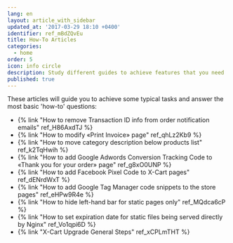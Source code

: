 ```yaml
---
lang: en
layout: article_with_sidebar
updated_at: '2017-03-29 18:10 +0400'
identifier: ref_mBdZQvEu
title: How-To Articles
categories:
  - home
order: 5
icon: info circle
description: Study different guides to achieve features that you need
published: true
---
```


These articles will guide you to achieve some typical tasks and answer the most basic 'how-to' questions:

*   {% link "How to remove Transaction ID info from order notification emails" ref_H86AxdTJ %}
*   {% link "How to modify «Print Invoice» page" ref_qhLz2Kb9 %}
*   {% link "How to move category description below products list" ref_k2TqHwih %}
*   {% link "How to add Google Adwords Conversion Tracking Code to «Thank you for your order» page" ref_g8xO0UNP %}
*   {% link "How to add Facebook Pixel Сode to X-Cart pages" ref_dENrdWxT %}
*   {% link "How to add Google Tag Manager code snippets to the store pages" ref_eHPw9R4e %}
*   {% link "How to hide left-hand bar for static pages only" ref_MQdca6cP %}
*   {% link "How to set expiration date for static files being served directly by Nginx" ref_Vo1qpi6D %}
*   {% link "X-Cart Upgrade General Steps" ref_xCPLmTHT %}
